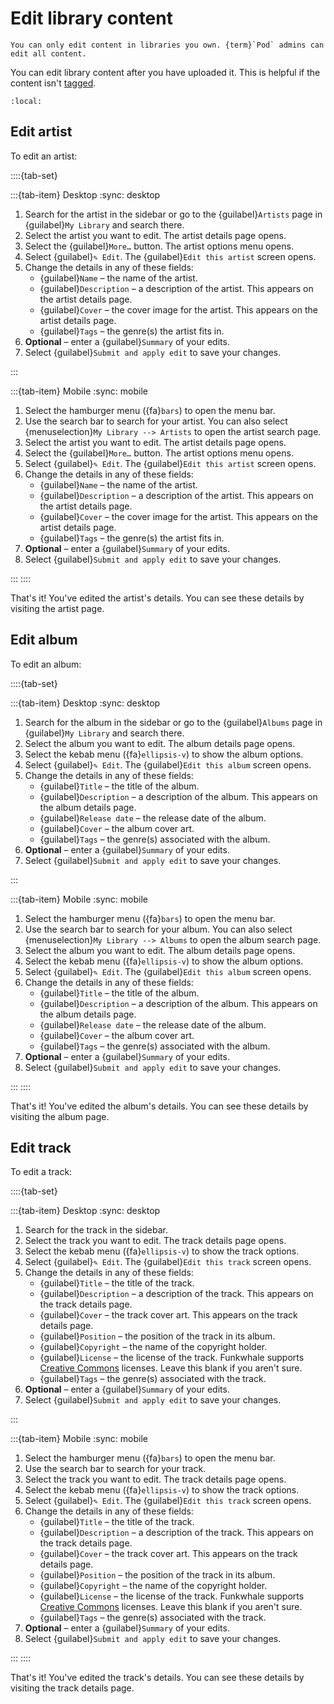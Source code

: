 # Edit library content

```{note}
You can only edit content in libraries you own. {term}`Pod` admins can edit all content.
```

You can edit library content after you have uploaded it. This is helpful if the content isn't [tagged](tag_music).

```{contents}
:local:
```

## Edit artist

To edit an artist:

::::{tab-set}

:::{tab-item} Desktop
:sync: desktop

1. Search for the artist in the sidebar or go to the {guilabel}`Artists` page in {guilabel}`My Library` and search there.
2. Select the artist you want to edit. The artist details page opens.
3. Select the {guilabel}`More…` button. The artist options menu opens.
4. Select {guilabel}`✎ Edit`. The {guilabel}`Edit this artist` screen opens.
5. Change the details in any of these fields:
   - {guilabel}`Name` – the name of the artist.
   - {guilabel}`Description` – a description of the artist. This appears on the artist details page.
   - {guilabel}`Cover` – the cover image for the artist. This appears on the artist details page.
   - {guilabel}`Tags` – the genre(s) the artist fits in.
6. __Optional__ – enter a {guilabel}`Summary` of your edits.
7. Select {guilabel}`Submit and apply edit` to save your changes.

:::

:::{tab-item} Mobile
:sync: mobile

1. Select the hamburger menu ({fa}`bars`) to open the menu bar.
2. Use the search bar to search for your artist. You can also select {menuselection}`My Library --> Artists` to open the artist search page.
3. Select the artist you want to edit. The artist details page opens.
4. Select the {guilabel}`More…` button. The artist options menu opens.
5. Select {guilabel}`✎ Edit`. The {guilabel}`Edit this artist` screen opens.
6. Change the details in any of these fields:
   - {guilabel}`Name` – the name of the artist.
   - {guilabel}`Description` – a description of the artist. This appears on the artist details page.
   - {guilabel}`Cover` – the cover image for the artist. This appears on the artist details page.
   - {guilabel}`Tags` – the genre(s) the artist fits in.
7. __Optional__ – enter a {guilabel}`Summary` of your edits.
8. Select {guilabel}`Submit and apply edit` to save your changes.

:::
::::

That's it! You've edited the artist's details. You can see these details by visiting the artist page.

## Edit album

To edit an album:

::::{tab-set}

:::{tab-item} Desktop
:sync: desktop

1. Search for the album in the sidebar or go to the {guilabel}`Albums` page in {guilabel}`My Library` and search there.
2. Select the album you want to edit. The album details page opens.
3. Select the kebab menu ({fa}`ellipsis-v`) to show the album options.
4. Select {guilabel}`✎ Edit`. The {guilabel}`Edit this album` screen opens.
5. Change the details in any of these fields:
   - {guilabel}`Title` – the title of the album.
   - {guilabel}`Description` – a description of the album. This appears on the album details page.
   - {guilabel}`Release date` – the release date of the album.
   - {guilabel}`Cover` – the album cover art.
   - {guilabel}`Tags` – the genre(s) associated with the album.
6. __Optional__ – enter a {guilabel}`Summary` of your edits.
7. Select {guilabel}`Submit and apply edit` to save your changes.

:::

:::{tab-item} Mobile
:sync: mobile

1. Select the hamburger menu ({fa}`bars`) to open the menu bar.
2. Use the search bar to search for your album. You can also select {menuselection}`My Library --> Albums` to open the album search page.
3. Select the album you want to edit. The album details page opens.
4. Select the kebab menu ({fa}`ellipsis-v`) to show the album options.
5. Select {guilabel}`✎ Edit`. The {guilabel}`Edit this album` screen opens.
6. Change the details in any of these fields:
   - {guilabel}`Title` – the title of the album.
   - {guilabel}`Description` – a description of the album. This appears on the album details page.
   - {guilabel}`Release date` – the release date of the album.
   - {guilabel}`Cover` – the album cover art.
   - {guilabel}`Tags` – the genre(s) associated with the album.
7. __Optional__ – enter a {guilabel}`Summary` of your edits.
8. Select {guilabel}`Submit and apply edit` to save your changes.

:::
::::

That's it! You've edited the album's details. You can see these details by visiting the album page.

## Edit track

To edit a track:

::::{tab-set}

:::{tab-item} Desktop
:sync: desktop

1. Search for the track in the sidebar.
2. Select the track you want to edit. The track details page opens.
3. Select the kebab menu ({fa}`ellipsis-v`) to show the track options.
4. Select {guilabel}`✎ Edit`. The {guilabel}`Edit this track` screen opens.
5. Change the details in any of these fields:
   - {guilabel}`Title` – the title of the track.
   - {guilabel}`Description` – a description of the track. This appears on the track details page.
   - {guilabel}`Cover` – the track cover art. This appears on the track details page.
   - {guilabel}`Position` – the position of the track in its album.
   - {guilabel}`Copyright` – the name of the copyright holder.
   - {guilabel}`License` – the license of the track. Funkwhale supports [Creative Commons](https://creativecommons.org) licenses. Leave this blank if you aren't sure.
   - {guilabel}`Tags` – the genre(s) associated with the track.
6. __Optional__ – enter a {guilabel}`Summary` of your edits.
7. Select {guilabel}`Submit and apply edit` to save your changes.

:::

:::{tab-item} Mobile
:sync: mobile

1. Select the hamburger menu ({fa}`bars`) to open the menu bar.
2. Use the search bar to search for your track.
3. Select the track you want to edit. The track details page opens.
4. Select the kebab menu ({fa}`ellipsis-v`) to show the track options.
5. Select {guilabel}`✎ Edit`. The {guilabel}`Edit this track` screen opens.
6. Change the details in any of these fields:
   - {guilabel}`Title` – the title of the track.
   - {guilabel}`Description` – a description of the track. This appears on the track details page.
   - {guilabel}`Cover` – the track cover art. This appears on the track details page.
   - {guilabel}`Position` – the position of the track in its album.
   - {guilabel}`Copyright` – the name of the copyright holder.
   - {guilabel}`License` – the license of the track. Funkwhale supports [Creative Commons](https://creativecommons.org) licenses. Leave this blank if you aren't sure.
   - {guilabel}`Tags` – the genre(s) associated with the track.
7. __Optional__ – enter a {guilabel}`Summary` of your edits.
8. Select {guilabel}`Submit and apply edit` to save your changes.

:::
::::

That's it! You've edited the track's details. You can see these details by visiting the track details page.
